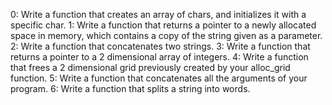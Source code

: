 0: Write a function that creates an array of chars, and initializes it with a specific char.
1: Write a function that returns a pointer to a newly allocated space in memory, which contains a copy of the string given as a parameter.
2: Write a function that concatenates two strings.
3: Write a function that returns a pointer to a 2 dimensional array of integers.
4: Write a function that frees a 2 dimensional grid previously created by your alloc_grid function.
5: Write a function that concatenates all the arguments of your program.
6: Write a function that splits a string into words.
